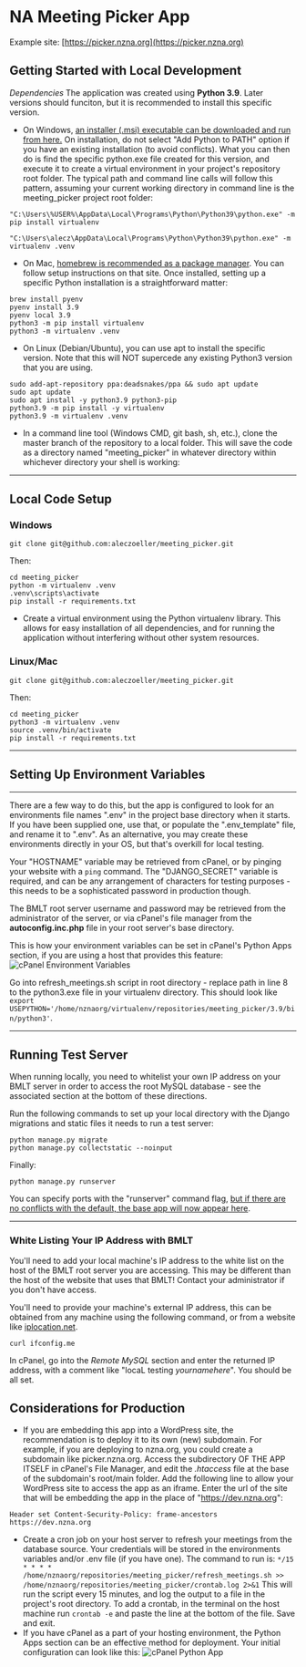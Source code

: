 # NA Meeting Picker App #

Example site: [https://picker.nzna.org](https://picker.nzna.org)

## Getting Started with Local Development ##

 *Dependencies*
 The application was created using **Python 3.9**.  Later versions should funciton, but it is recommended to install this specific version.  
  - On Windows, [an installer (.msi) executable can be downloaded and run from here.](https://www.python.org/downloads/release/python-3912/)  On installation, do not select "Add Python to PATH" option if you have an existing installation (to avoid conflicts).  What you can then do is find the specific python.exe file created for this version, and execute it to create a virtual environment in your project's repository root folder.  The typical path and command line calls will follow this pattern, assuming your current working directory in command line is the meeting_picker project root folder:

  `"C:\Users\%USER%\AppData\Local\Programs\Python\Python39\python.exe" -m pip install virtualenv`

  `"C:\Users\alecz\AppData\Local\Programs\Python\Python39\python.exe" -m virtualenv .venv`

  - On Mac, [homebrew is recommended as a package manager](https://brew.sh/).  You can follow setup instructions on that site.  Once installed, setting up a specific Python installation is a straightforward matter:
```
brew install pyenv
pyenv install 3.9
pyenv local 3.9
python3 -m pip install virtualenv
python3 -m virtualenv .venv
```
  - On Linux (Debian/Ubuntu), you can use apt to install the specific version. Note that this will NOT supercede any existing Python3 version that you are using.
```
sudo add-apt-repository ppa:deadsnakes/ppa && sudo apt update
sudo apt update
sudo apt install -y python3.9 python3-pip
python3.9 -m pip install -y virtualenv
python3.9 -m virtualenv .venv
```
 - In a command line tool (Windows CMD, git bash, sh, etc.), clone the master branch of the repository to a local folder.  This will save the code as a directory named "meeting_picker" in whatever directory within whichever directory your shell is working:
---

## Local Code Setup ##

 ### Windows ###

`git clone git@github.com:aleczoeller/meeting_picker.git`

Then:

```
cd meeting_picker
python -m virtualenv .venv
.venv\scripts\activate
pip install -r requirements.txt
```

- Create a virtual environment using the Python virtualenv library.  This allows for easy installation of all dependencies, and for running the application without interfering without other system resources.
### Linux/Mac ###

```git clone git@github.com:aleczoeller/meeting_picker.git```

Then:

```
cd meeting_picker
python3 -m virtualenv .venv
source .venv/bin/activate
pip install -r requirements.txt
```
---

## Setting Up Environment Variables ##
---

There are a few way to do this, but the app is configured to look for an environments file names ".env" in the project base directory when it starts.  If you have been supplied one, use that, or populate the ".env_template" file, and rename it to ".env".  As an alternative, you may create these environments directly in your OS, but that's overkill for local testing. 

Your "HOSTNAME" variable may be retrieved from cPanel, or by pinging your website with a `ping` command.  The "DJANGO_SECRET" variable is required, and can be any arrangement of characters for testing purposes - this needs to be a sophisticated password in production though.  

The BMLT root server username and password may be retrieved from the administrator of the server, or via cPanel's file manager from the **autoconfig.inc.php** file in your root server's base directory.

This is how your environment variables can be set in cPanel's Python Apps section, if you are using a host that provides this feature:
![cPanel Environment Variables](resources/readme_envs.png)


Go into refresh_meetings.sh script in root directory - replace path in line 8 to the python3.exe file in your virtualenv directory.  This should look like `export USEPYTHON='/home/nznaorg/virtualenv/repositories/meeting_picker/3.9/bin/python3'`. 
 
---

## Running Test Server ##
When running locally, you need to whitelist your own IP address on your BMLT server in order to access the root MySQL database - see the associated section at the bottom of these directions.

Run the following commands to set up your local directory with the Django migrations and static files it needs to run a test server:

```
python manage.py migrate
python manage.py collectstatic --noinput
```

Finally:

`python manage.py runserver`

You can specify ports with the "runserver" command flag, [but if there are no conflicts with the default, the base app will now appear here](http://127.0.0.1:8000/nan/nan/nan/).

---

### White Listing Your IP Address with BMLT ###
You'll need to add your local machine's IP address to the white list on the host of the BMLT root server you are accessing.  This may be different than the host of the website that uses that BMLT! Contact your administrator if you don't have access.

You'll need to provide your machine's external IP address, this can be obtained from any machine using the following command, or from a website like [iplocation.net](iplocation.net).

`curl ifconfig.me`

In cPanel, go into the *Remote MySQL* section and enter the returned IP address, with a comment like "locaL testing *yournamehere*". You should be all set.

## Considerations for Production ##

- If you are embedding this app into a WordPress site, the recommendation is to deploy it to its own (new) subdomain.  For example, if you are deploying to nzna.org, you could create a subdomain like picker.nzna.org.  Access the subdirectory OF THE APP ITSELF in cPanel's File Manager, and edit the *.htaccess* file at the base of the subdomain's root/main folder.  Add the following line to allow your WordPress site to access the app as an iframe. Enter the url of the site that will be embedding the app in the place of "https://dev.nzna.org":
```
Header set Content-Security-Policy: frame-ancestors https://dev.nzna.org
```
- Create a cron job on your host server to refresh your meetings from the database source. Your credentials will be stored in the environments variables and/or .env file (if you have one).  The command to run is: `*/15 * * * * /home/nznaorg/repositories/meeting_picker/refresh_meetings.sh >> /home/nznaorg/repositories/meeting_picker/crontab.log 2>&1`  This will run the script every 15 minutes, and log the output to a file in the project's root directory.  To add a crontab, in the terminal on the host machine run `crontab -e` and paste the line at the bottom of the file.  Save and exit.
- If you have cPanel as a part of your hosting environment, the Python Apps section can be an effective method for deployment.  Your initial configuration can look like this:
![cPanel Python App](resources/readme_setup.png)